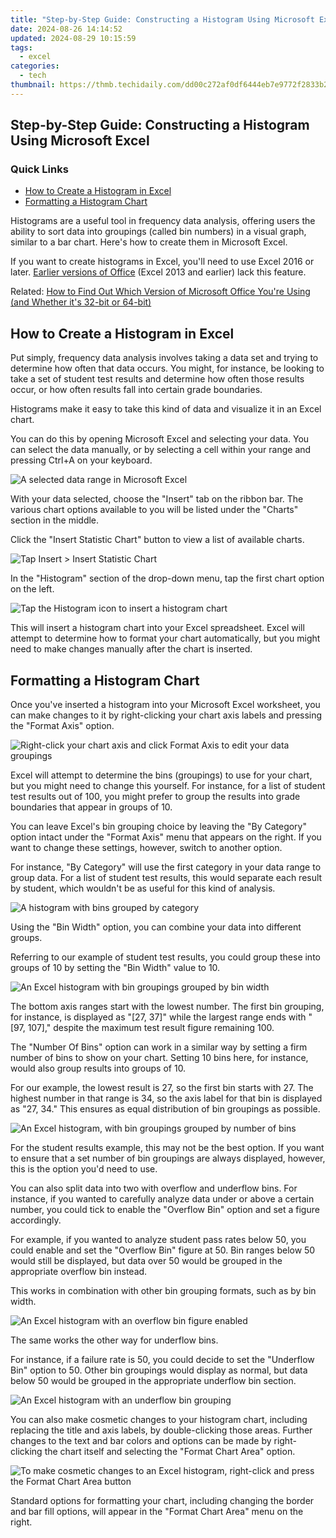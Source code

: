```yaml
---
title: "Step-by-Step Guide: Constructing a Histogram Using Microsoft Excel"
date: 2024-08-26 14:14:52
updated: 2024-08-29 10:15:59
tags:
  - excel
categories:
  - tech
thumbnail: https://thmb.techidaily.com/dd00c272af0df6444eb7e9772f2833b20e1c6be4a600a2f96d45b985a1cdb021.jpg
---
```


## Step-by-Step Guide: Constructing a Histogram Using Microsoft Excel

### Quick Links

* [How to Create a Histogram in Excel](https://fox-http.techidaily.com/2024-approved-superior-sd-card-compatible-with-a7s-ii/)
* [Formatting a Histogram Chart](https://screen-activity-recording.techidaily.com/updated-in-2024-from-play-to-record-the-fraps-verdict/)

 Histograms are a useful tool in frequency data analysis, offering users the ability to sort data into groupings (called bin numbers) in a visual graph, similar to a bar chart. Here's how to create them in Microsoft Excel.

 If you want to create histograms in Excel, you'll need to use Excel 2016 or later. [Earlier versions of Office](https://unlock-android.techidaily.com/in-2024-how-to-reset-a-tecno-spark-10-4g-phone-that-is-locked-by-drfone-android/) (Excel 2013 and earlier) lack this feature.

Related: [How to Find Out Which Version of Microsoft Office You're Using (and Whether it's 32-bit or 64-bit)](https://unlock-android.techidaily.com/in-2024-how-to-reset-a-tecno-spark-10-4g-phone-that-is-locked-by-drfone-android/) 

##  How to Create a Histogram in Excel

 Put simply, frequency data analysis involves taking a data set and trying to determine how often that data occurs. You might, for instance, be looking to take a set of student test results and determine how often those results occur, or how often results fall into certain grade boundaries.

 Histograms make it easy to take this kind of data and visualize it in an Excel chart.

 You can do this by opening Microsoft Excel and selecting your data. You can select the data manually, or by selecting a cell within your range and pressing Ctrl+A on your keyboard.

![A selected data range in Microsoft Excel](https://static1.howtogeekimages.com/wordpress/wp-content/uploads/2020/06/Excel-Data-Selected.png) 

 With your data selected, choose the "Insert" tab on the ribbon bar. The various chart options available to you will be listed under the "Charts" section in the middle.

 Click the "Insert Statistic Chart" button to view a list of available charts.

![Tap Insert > Insert Statistic Chart](https://static1.howtogeekimages.com/wordpress/wp-content/uploads/2020/06/Excel-Insert-Static-Chart-Button.png) 

 In the "Histogram" section of the drop-down menu, tap the first chart option on the left.

![Tap the Histogram icon to insert a histogram chart](https://static1.howtogeekimages.com/wordpress/wp-content/uploads/2020/06/Excel-Insert-Histogram-Button.png) 

 This will insert a histogram chart into your Excel spreadsheet. Excel will attempt to determine how to format your chart automatically, but you might need to make changes manually after the chart is inserted.

##  Formatting a Histogram Chart

 Once you've inserted a histogram into your Microsoft Excel worksheet, you can make changes to it by right-clicking your chart axis labels and pressing the "Format Axis" option.

![Right-click your chart axis and click Format Axis to edit your data groupings](https://static1.howtogeekimages.com/wordpress/wp-content/uploads/2020/06/Excel-Chart-Format-Axis-Option.png) 

 Excel will attempt to determine the bins (groupings) to use for your chart, but you might need to change this yourself. For instance, for a list of student test results out of 100, you might prefer to group the results into grade boundaries that appear in groups of 10.

 You can leave Excel's bin grouping choice by leaving the "By Category" option intact under the "Format Axis" menu that appears on the right. If you want to change these settings, however, switch to another option.

 For instance, "By Category" will use the first category in your data range to group data. For a list of student test results, this would separate each result by student, which wouldn't be as useful for this kind of analysis.

![A histogram with bins grouped by category](https://static1.howtogeekimages.com/wordpress/wp-content/uploads/2020/06/Excel-Histogram-By-Category.png) 

 Using the "Bin Width" option, you can combine your data into different groups.

 Referring to our example of student test results, you could group these into groups of 10 by setting the "Bin Width" value to 10.

![An Excel histogram with bin groupings grouped by bin width](https://static1.howtogeekimages.com/wordpress/wp-content/uploads/2020/06/Excel-Histogram-By-Bin-Width.png) 

 The bottom axis ranges start with the lowest number. The first bin grouping, for instance, is displayed as "\[27, 37\]" while the largest range ends with "\[97, 107\]," despite the maximum test result figure remaining 100.

 The "Number Of Bins" option can work in a similar way by setting a firm number of bins to show on your chart. Setting 10 bins here, for instance, would also group results into groups of 10.

 For our example, the lowest result is 27, so the first bin starts with 27\. The highest number in that range is 34, so the axis label for that bin is displayed as "27, 34." This ensures as equal distribution of bin groupings as possible.

![An Excel histogram, with bin groupings grouped by number of bins](https://static1.howtogeekimages.com/wordpress/wp-content/uploads/2020/06/Excel-Histogram-By-Number-of-Bins.png) 

 For the student results example, this may not be the best option. If you want to ensure that a set number of bin groupings are always displayed, however, this is the option you'd need to use.

 You can also split data into two with overflow and underflow bins. For instance, if you wanted to carefully analyze data under or above a certain number, you could tick to enable the "Overflow Bin" option and set a figure accordingly.

 For example, if you wanted to analyze student pass rates below 50, you could enable and set the "Overflow Bin" figure at 50\. Bin ranges below 50 would still be displayed, but data over 50 would be grouped in the appropriate overflow bin instead.

 This works in combination with other bin grouping formats, such as by bin width.

![An Excel histogram with an overflow bin figure enabled](https://static1.howtogeekimages.com/wordpress/wp-content/uploads/2020/06/Excel-Histogram-with-set-overflow-bin.png) 

 The same works the other way for underflow bins.

 For instance, if a failure rate is 50, you could decide to set the "Underflow Bin" option to 50\. Other bin groupings would display as normal, but data below 50 would be grouped in the appropriate underflow bin section.

![An Excel histogram with an underflow bin grouping](https://static1.howtogeekimages.com/wordpress/wp-content/uploads/2020/06/Excel-Histogram-Set-Underflow-bin.png) 

 You can also make cosmetic changes to your histogram chart, including replacing the title and axis labels, by double-clicking those areas. Further changes to the text and bar colors and options can be made by right-clicking the chart itself and selecting the "Format Chart Area" option.

![To make cosmetic changes to an Excel histogram, right-click and press the Format Chart Area button](https://static1.howtogeekimages.com/wordpress/wp-content/uploads/2020/06/Excel-Format-Chart-Area-Button.png) 

 Standard options for formatting your chart, including changing the border and bar fill options, will appear in the "Format Chart Area" menu on the right.

<ins class="adsbygoogle"
     style="display:block"
     data-ad-format="autorelaxed"
     data-ad-client="ca-pub-7571918770474297"
     data-ad-slot="1223367746"></ins>



<ins class="adsbygoogle"
     style="display:block"
     data-ad-client="ca-pub-7571918770474297"
     data-ad-slot="8358498916"
     data-ad-format="auto"
     data-full-width-responsive="true"></ins>
